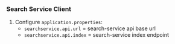 ### Search Service Client

1. Configure `application.properties`:
    * `searchservice.api.url` = search-service api base url
    * `searchservice.api.index` = search-service index endpoint
